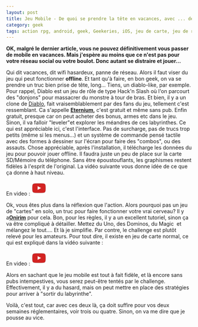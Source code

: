 ```yaml
---
layout: post
title: Jeu Mobile - De quoi se prendre la tête en vacances, avec ... des jeux
category: geek
tags: action rpg, android, geek, Geekeries, iOS, jeu de carte, jeu de role, mobile
---
```

**OK, malgré le dernier article, vous ne pouvez définitivement vous passer de mobile en vacances. Mais j'espère au moins que ce n'est pas pour votre réseau social ou votre boulot. Donc autant se distraire et jouer...**

Qui dit vacances, dit wifi hasardeux, panne de réseau. Alors il faut viser du jeu qui peut fonctionner **offline**. Et tant qu'à faire, en bon geek, on va se prendre un truc bien prise de tête, long... Tiens, un diablo-like, par exemple. Pour rappel, Diablo est un jeu de rôle de type Hack'n Slash où l'on parcourt des "donjons" pour massacrer du monstre à tour de bras. Et bien, il y a un clone de <a href="https://fr.wikipedia.org/wiki/Diablo_(série)">Diablo</a>, fait vraisemblablement par des fans du jeu, tellement c'est ressemblant. Ca s'appelle **<a href="https://play.google.com/store/apps/details?id=com.makingfun.mageandminions">Eternium</a>,** c'est gratuit et même sans pub. Enfin gratuit, presque car on peut acheter des bonus, armes etc dans le jeu. Sinon, il va falloir "leveler"et explorer les méandres de ces labyrinthes. Ce qui est appréciable ici, c'est l'interface. Pas de surcharge, pas de trucs trop petits (même si les menus...) et un système de commande pensé tactile avec des formes à dessiner sur l'écran pour faire des "combos", ou des assauts. Chose appréciable, après l'installation, il télécharge les données du jeu pour pouvoir jouer offline. Il faudra juste un peu de place sur la carte SD/Mémoire du téléphone. Sans être époustouflants, les graphismes restent fidèles à l'esprit de l'original. La vidéo suivante vous donne idée de ce que ça donne à haut niveau.

En video : [![video](/images/youtube.png)](https://www.youtube.com/watch?v=LsCvuuml0UY)

Ok, vous êtes plus dans la réflexion que l'action. Alors pourquoi pas un jeu de "cartes" en solo, un truc pour faire fonctionner votre vrai cerveau? Il y a<a href="https://play.google.com/store/apps/details?id=com.asmodeedigital.onirim&amp;hl=fr">**Onirim**</a> pour cela. Bon, pour les règles, il y a un excellent tutoriel, sinon ça va être compliqué à détailler. Mettez du Uno, des Dominos, du Magic  et mélangez le tout.... Et là je simplifie. Par contre, le challenge est plutôt relevé pour les amateurs. Pour tout dire, il existe en jeu de carte normal, ce qui est expliqué dans la vidéo suivante :

En video : [![video](/images/youtube.png)](https://www.youtube.com/watch?v=Vj_pbGkrDek)

Alors en sachant que le jeu mobile est tout à fait fidèle, et là encore sans pubs intempestives, vous serez peut-être tentés par le challenge. Effectivement, il y a du hasard, mais on peut mettre en place des stratégies pour arriver à "sortir du labyrinthe".

Voilà, c'est tout, car avec ces deux là, ça doit suffire pour vos deux semaines réglementaires, voir trois ou quatre. Sinon, on va me dire que je pousse au vice.
